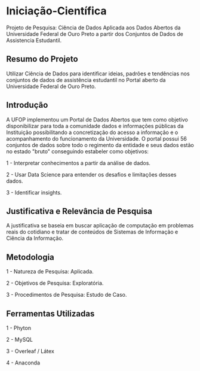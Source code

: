 # Iniciação-Científica
Projeto de Pesquisa: Ciência de Dados Aplicada aos Dados Abertos da Universidade Federal de Ouro Preto a partir dos Conjuntos de Dados de Assistencia Estudantil.

## Resumo do Projeto
Utilizar Ciência de Dados para identificar ideias, padrões e tendências nos conjuntos de dados de assistência estudantil no Portal aberto da Universidade Federal de Ouro Preto.

## Introdução
A UFOP implementou um Portal de Dados Abertos que tem como objetivo disponibilizar para toda a comunidade dados e informações públicas da Instituição possibilitando a concretização do acesso a informação e o acompanhamento do funcionamento da Universidade. O portal possui 56 conjuntos de dados sobre todo o regimento da entidade e seus dados estão no estado "bruto" conseguindo estabeler como objetivos:

1 - Interpretar conhecimentos a partir da análise de dados.

2 - Usar Data Science para entender os desafios e limitações desses dados.

3 - Identificar insights.

## Justificativa e Relevância de Pesquisa
A justificativa se baseia em buscar aplicação de computação em problemas reais do cotidiano e tratar de conteúdos de Sistemas de Informação e Ciência da Informação.

## Metodologia
1 - Natureza de Pesquisa: Aplicada.

2 - Objetivos de Pesquisa: Exploratória.

3 - Procedimentos de Pesquisa: Estudo de Caso.

## Ferramentas Utilizadas
1 - Phyton

2 - MySQL

3 - Overleaf / Látex

4 - Anaconda
